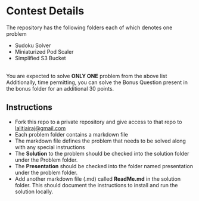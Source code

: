 # Contest Details
The repository has the following folders each of which denotes one problem
- Sudoku Solver
- Miniaturized Pod Scaler
- Simplified S3 Bucket

<br>You are expected to solve **ONLY ONE** problem from the above list
<br>Additionally, time permitting, you can solve the Bonus Question present in the bonus folder for an additional 30 points.
## Instructions
- Fork this repo to a private repository and give access to that repo to lalitjairaj@gmail.com
- Each problem folder contains a markdown file 
- The markdown file defines the problem that needs to be solved along with any special instructions
- The **Solution** to the problem should be checked into the solution folder under the Problem folder. 
- The **Presentation** should be checked into the folder named presentation under the problem folder.
- Add another markdown file (.md) called **ReadMe.md** in the solution folder. This should document the instructions to install and run the solution locally.
